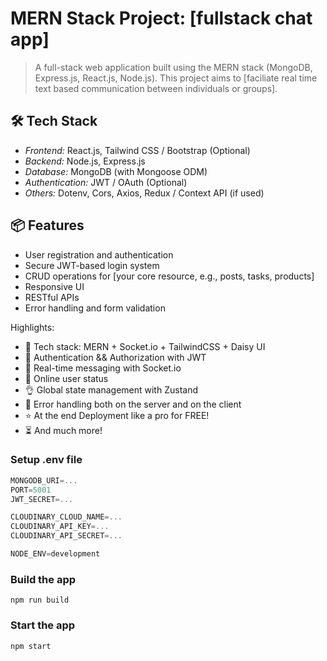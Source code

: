 # MERN Stack Project: [fullstack chat app]

> A full-stack web application built using the MERN stack (MongoDB, Express.js, React.js, Node.js). This project aims to [faciliate real time text based communication between individuals or groups].

## 🛠 Tech Stack

- _Frontend:_ React.js, Tailwind CSS / Bootstrap (Optional)
- _Backend:_ Node.js, Express.js
- _Database:_ MongoDB (with Mongoose ODM)
- _Authentication:_ JWT / OAuth (Optional)
- _Others:_ Dotenv, Cors, Axios, Redux / Context API (if used)

## 📦 Features

- User registration and authentication
- Secure JWT-based login system
- CRUD operations for [your core resource, e.g., posts, tasks, products]
- Responsive UI
- RESTful APIs
- Error handling and form validation

Highlights:

- 🌟 Tech stack: MERN + Socket.io + TailwindCSS + Daisy UI
- 🎃 Authentication && Authorization with JWT
- 👾 Real-time messaging with Socket.io
- 🚀 Online user status
- 👌 Global state management with Zustand
- 🐞 Error handling both on the server and on the client
- ⭐ At the end Deployment like a pro for FREE!
- ⏳ And much more!

### Setup .env file

```js
MONGODB_URI=...
PORT=5001
JWT_SECRET=...

CLOUDINARY_CLOUD_NAME=...
CLOUDINARY_API_KEY=...
CLOUDINARY_API_SECRET=...

NODE_ENV=development
```

### Build the app

```shell
npm run build
```

### Start the app

```shell
npm start



```
